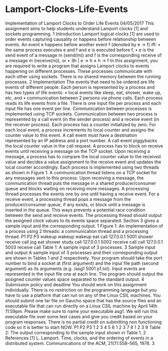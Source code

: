 # Lamport-Clocks-Life-Events

Implementation of Lamport Clocks to Order Life Events
04/05/2017
This assignment aims to help students understand Lamport clocks [1] and sockets programming.
1 Introduction
Lamport logical clocks [1] are used to order events capturing causality or happens before relationship
between events. An event e happens before another event f (denoted by e → f) iff:
• the same process executes e and f and e is executed before f,
• e is the send event of a message m (send(m)) and f is the corresponding receive of a message
m (receive(m)), or
• ∃h | e → h ∧ h → f
In this assignment, you are required to write a program that assigns Lamport clocks to events
happening on different processes. These processes communicate with each other using sockets.
There is no shared memory between the running processes.
2 Implementation
The events that need to be ordered are life events of different people. Each person is represented
by a process and has two types of life events:
• local events like sleep, eat, shower, wake up, etc, and
• communication between 2 persons via phone calls.
Each process reads its life events from a file. There is one input file per process and each input
file has one event per line. Communication between processes is implemented using TCP sockets.
Communication between two process is represented by a call event (in the sender process) and a
receive event (in the receiver process). Each process has a counter initialized by zero. For each
local event, a process increments its local counter and assigns the counter value to this event. A
call event must have a destination represented by an IP address and a port number. A call event
piggybacks the local counter value in the call request. A process has to block on receive events
until receiving a message on the TCP socket. Upon receiving a message, a process has to compare
the local counter value to the received value and decides a value assignment to the receive event
and updates the local counter accordingly.
Each process is implemented using two threads as shown in Figure 1. A communication thread
listens on a TCP socket for any messages sent to this process. Upon receiving a message, the
communication thread puts the message in a shared producer/consumer queue and blocks waiting
on receiving more messages. A processing thread processes the events one by one until having a
receive event. For a receive event, a processing thread pops a message from the producer/consumer
queue, if any exists, or block until a message is inserted in the queue. This ways prevents a potential
race condition between the send and receive events.
The processing thread should output the assigned clock values to its events space separated.
Section 3 gives a sample input and the corresponding output.
1
Figure 1: An implementation of a process using 2 threads: a communication thread and a processing
thread.
P1 P2 P3
wakeup wakeup wakeup
eat call 127.0.0.1 5001 shower
receive call jog eat
shower
study
call 127.0.0.1 5002
receive call
call 127.0.0.1 5003
receive call
Table 1: A sample input of 3 processes.
3 Sample input and output
A sample input of 3 processes and their corresponding output are shown in Tables 1 and 2
respectively. Your program should take the port number to bind a socket at (first argument) and
the input file path (second argument) as its arguments (e.g. /asg1 5001 p1.txt). Input events are
represented in the input file one at each line. The program should output the assigned counter
values space separated to the standard output.
4 Submission policy and deadline
You should work on this assignment individually. There is no restriction on the programming
language but you have to use a platform that can run on any of the Linux CSIL machines. You
should submit one tar file on Gaucho space that has the source files and an executable file that
can run directly on a Linux CSIL machine by April 14th 11:59pm. Please make sure to name your
executable asg1. We will run this executable file over some test cases and give you credit based
on your program responses. There is no partial credit on submitting non functioning code so it is
better to start NOW.
P1 P2 P3
1 2 3 4 5 6 1 2 3 7 8 1 2 3 9
Table 2: The output corresponding to the sample input shown in Table 1.
2
References
[1] L. Lamport. Time, clocks, and the ordering of events in a distributed system. Communications
of the ACM, 21(7):558–565, 1978.
3
